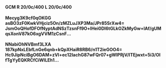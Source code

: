 #### GCM R 20/0c/400 L 20/0c/400
**Mecyg3K9cf0qOKGG**<br/>**asBO3zF0KwkVHjciz5On/zMZLuJXP3Ma/JPr85SrXw4=**<br/>**JsmOoQHofDFOfNyptAdNSzTzsnFf9O+lHei0DI6tGLkOZkMyGw+lAf/gUMqsXonV87kO6xgVVM1zCsnF...**<br/><br/>
**NNabiOhNVBmf3LXA**<br/>**187kpNxLEbfLnGe6qnb+kQpXHaiR8RB6/n1T2ieGOO4=**<br/>**Hc9JipNciBgO6DAM+zVI+ec12IachG87wFQr07+gWlPRjV/lTEjwxt+5i3/OIfTgYyEQKRCfCiWlLEh1...**